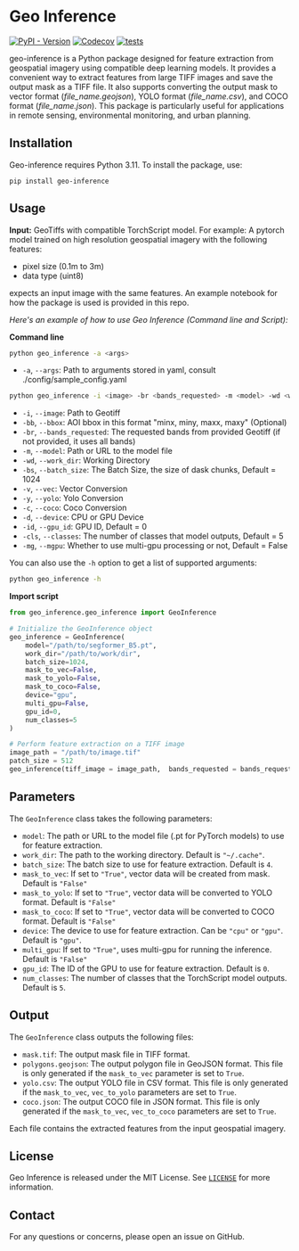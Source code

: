 # Geo Inference

[![PyPI - Version](https://img.shields.io/pypi/v/geo-inference)](https://pypi.org/project/geo-inference/)
[![Codecov](https://img.shields.io/codecov/c/github/valhassan/geo-inference)](https://app.codecov.io/github/valhassan/geo-inference)
[![tests](https://github.com/valhassan/geo-inference/actions/workflows/test.yml/badge.svg)](https://github.com/valhassan/geo-inference/actions/workflows/test.yml)





geo-inference is a Python package designed for feature extraction from geospatial imagery using compatible deep learning models. It provides a convenient way to extract features from large TIFF images and save the output mask as a TIFF file. It also supports converting the output mask to vector format (*file_name.geojson*), YOLO format (*file_name.csv*), and COCO format (*file_name.json*). This package is particularly useful for applications in remote sensing, environmental monitoring, and urban planning.

## Installation

Geo-inference requires Python 3.11. To install the package, use:

```
pip install geo-inference
```

## Usage

**Input:** GeoTiffs with compatible TorchScript model. For example: A pytorch model trained on high resolution geospatial imagery with the following features:

- pixel size (0.1m to 3m)
- data type (uint8)

expects an input image with the same features. An example notebook for how the package is used is provided in this repo. 


*Here's an example of how to use Geo Inference (Command line and Script):*

**Command line**
```bash
python geo_inference -a <args>
```
- `-a`, `--args`: Path to arguments stored in yaml, consult ./config/sample_config.yaml
```bash
python geo_inference -i <image> -br <bands_requested> -m <model> -wd <work_dir> -bs <batch_size> -v <vec> -d <device> -id <gpu_id> -cls <classes> -mg <mgpu>
```
- `-i`, `--image`: Path to Geotiff
- `-bb`, `--bbox`: AOI bbox in this format "minx, miny, maxx, maxy" (Optional)
- `-br`, `--bands_requested`: The requested bands from provided Geotiff (if not provided, it uses all bands)
- `-m`, `--model`: Path or URL to the model file
- `-wd`, `--work_dir`: Working Directory
- `-bs`, `--batch_size`: The Batch Size, the size of dask chunks, Default = 1024
- `-v`, `--vec`: Vector Conversion
- `-y`, `--yolo`: Yolo Conversion
- `-c`, `--coco`: Coco Conversion
- `-d`, `--device`: CPU or GPU Device
- `-id`, `--gpu_id`: GPU ID, Default = 0
- `-cls`, `--classes`: The number of classes that model outputs, Default = 5
- `-mg`, `--mgpu`: Whether to use multi-gpu processing or not, Default = False


You can also use the `-h` option to get a list of supported arguments:

```bash
python geo_inference -h
```

**Import script**
```python
from geo_inference.geo_inference import GeoInference

# Initialize the GeoInference object
geo_inference = GeoInference(
    model="/path/to/segformer_B5.pt",
    work_dir="/path/to/work/dir",
    batch_size=1024,
    mask_to_vec=False,
    mask_to_yolo=False,
    mask_to_coco=False, 
    device="gpu",
    multi_gpu=False,
    gpu_id=0, 
    num_classes=5
)

# Perform feature extraction on a TIFF image
image_path = "/path/to/image.tif"
patch_size = 512
geo_inference(tiff_image = image_path,  bands_requested = bands_requested, patch_size = patch_size,)
```

## Parameters

The `GeoInference` class takes the following parameters:

- `model`: The path or URL to the model file (.pt for PyTorch models) to use for feature extraction.
- `work_dir`: The path to the working directory. Default is `"~/.cache"`.
- `batch_size`: The batch size to use for feature extraction. Default is `4`.
- `mask_to_vec`: If set to `"True"`, vector data will be created from mask. Default is `"False"`
- `mask_to_yolo`: If set to `"True"`, vector data will be converted to YOLO format. Default is `"False"`
- `mask_to_coco`: If set to `"True"`, vector data will be converted to COCO format. Default is `"False"`
- `device`: The device to use for feature extraction. Can be `"cpu"` or `"gpu"`. Default is `"gpu"`.
- `multi_gpu`: If set to `"True"`, uses multi-gpu for running the inference. Default is `"False"`
- `gpu_id`: The ID of the GPU to use for feature extraction. Default is `0`.
- `num_classes`: The number of classes that the TorchScript model outputs. Default is `5`.
## Output

The `GeoInference` class outputs the following files:

- `mask.tif`: The output mask file in TIFF format.
- `polygons.geojson`: The output polygon file in GeoJSON format. This file is only generated if the `mask_to_vec` parameter is set to `True`.
- `yolo.csv`: The output YOLO file in CSV format. This file is only generated if the `mask_to_vec`, `vec_to_yolo` parameters are set to `True`.
- `coco.json`: The output COCO file in JSON format. This file is only generated if the `mask_to_vec`, `vec_to_coco` parameters are set to `True`.

Each file contains the extracted features from the input geospatial imagery.

## License

Geo Inference is released under the MIT License. See [`LICENSE`](https://github.com/NRCan/geo-inference/blob/main/LICENSE) for more information.

## Contact

For any questions or concerns, please open an issue on GitHub.